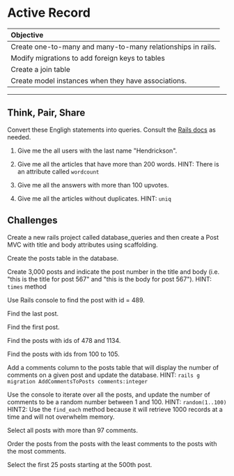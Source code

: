 # Active Record
| Objective                                                                     |  
| :-------------------                                                          |  
| Create one-to-many and many-to-many relationships in rails. |  
| Modify migrations to add foreign keys to tables             |  
| Create a join table                                         |  
| Create model instances when they have associations.         |  

---

## Think, Pair, Share
Convert these Engligh statements into queries. Consult the [Rails docs]('http://guides.rubyonrails.org/active_record_querying.html') as needed.

1) Give me the all users with the last name "Hendrickson".

2) Give me all the articles that have more than 200 words. HINT: There is an attribute called `wordcount`

3) Give me all the answers with more than 100 upvotes.

4) Give me all the articles without duplicates. HINT: `uniq`

## Challenges
Create a new rails project called database_queries and then create a Post MVC with title and body attributes using scaffolding.

Create the posts table in the database.

Create 3,000 posts and indicate the post number in the title and body (i.e. "this is the title for post 567" and "this is the body for post 567"). HINT: `times` method

Use Rails console to find the post with id = 489.

Find the last post.

Find the first post.

Find the posts with ids of 478 and 1134.

Find the posts with ids from 100 to 105.

Add a comments column to the posts table that will display the number of comments on a given post and update the database. HINT: `rails g migration AddCommentsToPosts comments:integer`

Use the console to iterate over all the posts, and update the number of comments to be a random number between 1 and 100. HINT: `random(1..100)` HINT2: Use the `find_each` method because it will retrieve 1000 records at a time and will not overwhelm memory. 

Select all posts with more than 97 comments.

Order the posts from the posts with the least comments to the posts with the most comments.

Select the first 25 posts starting at the 500th post.

